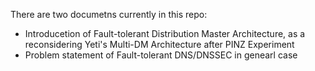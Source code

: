 There are two documetns currently in this repo:

* Introducetion of Fault-tolerant Distribution Master Architecture, as a reconsidering Yeti's Multi-DM Architecture after PINZ Experiment
* Problem statement of Fault-tolerant DNS/DNSSEC in genearl case
